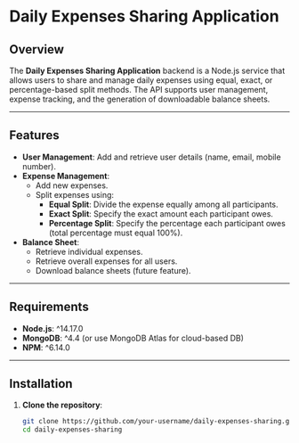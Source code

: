 # Daily Expenses Sharing Application

## Overview

The **Daily Expenses Sharing Application** backend is a Node.js service that allows users to share and manage daily expenses using equal, exact, or percentage-based split methods. The API supports user management, expense tracking, and the generation of downloadable balance sheets.

---

## Features

- **User Management**: Add and retrieve user details (name, email, mobile number).
- **Expense Management**: 
  - Add new expenses.
  - Split expenses using:
    - **Equal Split**: Divide the expense equally among all participants.
    - **Exact Split**: Specify the exact amount each participant owes.
    - **Percentage Split**: Specify the percentage each participant owes (total percentage must equal 100%).
- **Balance Sheet**:
  - Retrieve individual expenses.
  - Retrieve overall expenses for all users.
  - Download balance sheets (future feature).

---

## Requirements

- **Node.js**: ^14.17.0
- **MongoDB**: ^4.4 (or use MongoDB Atlas for cloud-based DB)
- **NPM**: ^6.14.0

---

## Installation

1. **Clone the repository**:

   ```bash
   git clone https://github.com/your-username/daily-expenses-sharing.git
   cd daily-expenses-sharing
